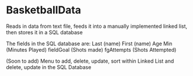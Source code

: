 # BasketballData
Reads in data from text file, feeds it into a manually implemented linked list, then stores it in a SQL database

The fields in the SQL database are:
Last (name)
First (name)
Age
Min (Minutes Played)
fieldGoal (Shots made)
fgAttempts (Shots Attempted)


(Soon to add)
Menu to add, delete, update, sort within Linked List 
and 
delete, update in the SQL Database
